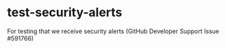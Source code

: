 # test-security-alerts
For testing that we receive security alerts (GitHub Developer Support Issue #591766)
